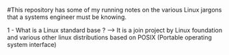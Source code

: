 #This repository has some of my running notes on the various Linux jargons that a systems engineer must be knowing.

1 - What is a Linux standard base ? --> It is a join project by Linux foundation and various other linux distributions based on POSIX (Portable operating system interface)

